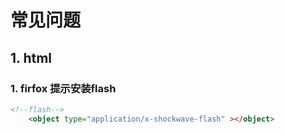 # 常见问题
## 1. html

### 1. firfox 提示安装flash
```html
<!--flash-->
    <object type="application/x-shockwave-flash" ></object>
```